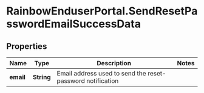 # RainbowEnduserPortal.SendResetPasswordEmailSuccessData

## Properties

Name | Type | Description | Notes
------------ | ------------- | ------------- | -------------
**email** | **String** | Email address used to send the reset-password notification | 


